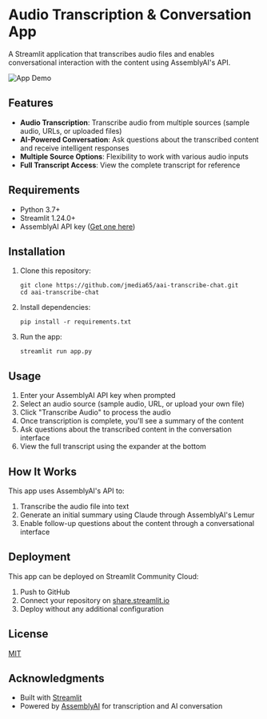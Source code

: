 # Audio Transcription & Conversation App

A Streamlit application that transcribes audio files and enables conversational interaction with the content using AssemblyAI's API.

![App Demo](https://i.imgur.com/tbWmAja.gif)

## Features

- **Audio Transcription**: Transcribe audio from multiple sources (sample audio, URLs, or uploaded files)
- **AI-Powered Conversation**: Ask questions about the transcribed content and receive intelligent responses
- **Multiple Source Options**: Flexibility to work with various audio inputs
- **Full Transcript Access**: View the complete transcript for reference

## Requirements

- Python 3.7+
- Streamlit 1.24.0+
- AssemblyAI API key ([Get one here](https://support.assemblyai.com/articles/7562135267-how-to-get-your-api-key))

## Installation

1. Clone this repository:

   ```
   git clone https://github.com/jmedia65/aai-transcribe-chat.git
   cd aai-transcribe-chat
   ```

2. Install dependencies:

   ```
   pip install -r requirements.txt
   ```

3. Run the app:
   ```
   streamlit run app.py
   ```

## Usage

1. Enter your AssemblyAI API key when prompted
2. Select an audio source (sample audio, URL, or upload your own file)
3. Click "Transcribe Audio" to process the audio
4. Once transcription is complete, you'll see a summary of the content
5. Ask questions about the transcribed content in the conversation interface
6. View the full transcript using the expander at the bottom

## How It Works

This app uses AssemblyAI's API to:

1. Transcribe the audio file into text
2. Generate an initial summary using Claude through AssemblyAI's Lemur
3. Enable follow-up questions about the content through a conversational interface

## Deployment

This app can be deployed on Streamlit Community Cloud:

1. Push to GitHub
2. Connect your repository on [share.streamlit.io](https://share.streamlit.io)
3. Deploy without any additional configuration

## License

[MIT](LICENSE)

## Acknowledgments

- Built with [Streamlit](https://streamlit.io/)
- Powered by [AssemblyAI](https://www.assemblyai.com/) for transcription and AI conversation
